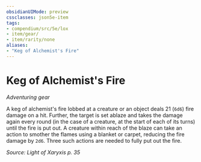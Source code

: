 ```yaml
---
obsidianUIMode: preview
cssclasses: json5e-item
tags:
- compendium/src/5e/lox
- item/gear/
- item/rarity/none
aliases: 
- "Keg of Alchemist's Fire"
---
```

# Keg of Alchemist's Fire
*Adventuring gear*  


A keg of alchemist's fire lobbed at a creature or an object deals 21 (`6d6`) fire damage on a hit. Further, the target is set ablaze and takes the damage again every round (in the case of a creature, at the start of each of its turns) until the fire is put out. A creature within reach of the blaze can take an action to smother the flames using a blanket or carpet, reducing the fire damage by `2d6`. Three such actions are needed to fully put out the fire.

*Source: Light of Xaryxis p. 35*